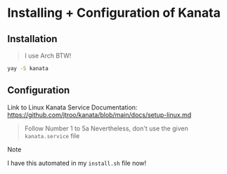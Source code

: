 # Installing + Configuration of Kanata

## Installation

>I use Arch BTW!

```bash
yay -S kanata
```

## Configuration

Link to Linux Kanata Service Documentation: https://github.com/jtroo/kanata/blob/main/docs/setup-linux.md

>Follow Number 1 to 5a
>Nevertheless, don't use the given `kanata.service` file

>[!NOTE]
>I have this automated in my `install.sh` file now!
